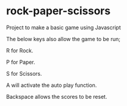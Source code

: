 # rock-paper-scissors

Project to make a basic game using Javascript

The below keys also allow the game to be run;

R for Rock.

P for Paper.

S for Scissors.

A will activate the auto play function.

Backspace allows the scores to be reset.